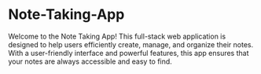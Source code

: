 # Note-Taking-App

Welcome to the Note Taking App! This full-stack web application is designed to help users efficiently create, manage, and organize their notes. With a user-friendly interface and powerful features, this app ensures that your notes are always accessible and easy to find.
